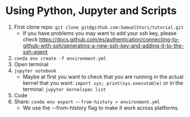 # Using Python, Jupyter and Scripts


1. First clone repo: `git clone git@github.com:SamuelStori/tutorial.git`
    - If you have problems you may want to add your ssh key, please check https://docs.github.com/es/authentication/connecting-to-github-with-ssh/generating-a-new-ssh-key-and-adding-it-to-the-ssh-agent
2. `conda env create -f environment.yml`
3. Open terminal
4. `jupyter notebook`
	- Maybe at first you want to check that you are running in the actual kernel that you want: `import sys; print(sys.executable)` or in the terminal: `jupyter kernelspec list`
5. Code
6. Share: `conda env export –-from-history > environment.yml`
	- We use the --from-history flag to make it work across platforms.

